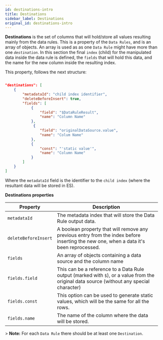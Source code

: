 ```yaml
---
id: destinations-intro
title: Destinations
sidebar_label: Destinations
original_id: destinations-intro
---
```

<div style={{textAlign: "justify"}}>

**Destinations** is the set of columns that will hold/store all values resulting mainly from the data rules.
This is a property of the `Data Rules`, and is an array of objects. An array is used as as one `Data Rule` might have more than one _`destination`_. In this section the final `index` (child) for the manipulated data inside the data rule is defined, the `fields` that will hold this data, and the name for the new column inside the resulting index.

This property, follows the next structure:

```json

"destinations": [
    {
        "metadataId": "child index identifier",
        "deleteBeforeInsert": true,
        "fields": [
            {
                "field": "$DataRuleResult",
                "name": "Column Name"
            },
             {
                "field": "originalDataSource.value",
                "name": "Colum Name"
            },
            {
                "const": "'static value'",
                "name": "Column Name"
            }
        ]
    }
]

```

Where the `metadataId` field is the identifier to the `child index` (where the resultant data will be stored in ES).

**Destinations properties**

| Property                    | Description                                                                                                                                      |
| --------------------------- | ------------------------------------------------------------------------------------------------------------------------------------------------ |
| `metadataId`         | The metadata index that will store the Data Rule output data.                                                                                    |
| `deleteBeforeInsert` | A boolean property that will remove any previous entry from the index before inserting the new one, when a data it's been reprocessed.           |
| `fields`             | An array of objects containing a data source and the column name                                                                                 |
| `fields.field`       | This can be a reference to a Data Rule output (marked with `$`), or a value from the original data source (without any special character) |
| `fields.const`       | This option can be used to generate static values, which will be the same for all the rows.                                                      |
| `fields.name`        | The name of the column where the data will be stored.                                                                                            |

&gt; **Note:** For each `Data Rule` there should be at least one `Destination`.
</div>